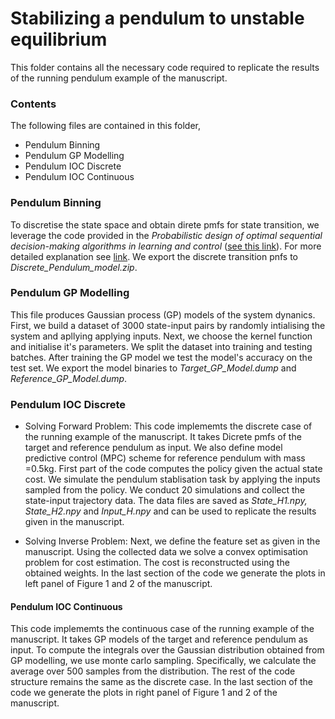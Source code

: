 # Stabilizing a pendulum to unstable equilibrium
This folder contains all the necessary code required to replicate the results of the running pendulum example of the manuscript.

### Contents 
The following files are contained in this folder,
- Pendulum Binning
- Pendulum GP Modelling
- Pendulum IOC Discrete
- Pendulum IOC Continuous

### Pendulum Binning

To discretise the state space and obtain direte pmfs for state transition, we leverage the code provided in the _Probabilistic design of optimal sequential decision-making algorithms in learning and control_ ([see this link](https://arxiv.org/abs/2201.05212)). For more detailed explanation see [link](https://github.com/GIOVRUSSO/Control-Group-Code/tree/master/Decision-making). We export the discrete transition pnfs to *Discrete_Pendulum_model.zip*.

### Pendulum GP Modelling 
This file produces Gaussian process (GP) models of the system dynanics. First, we build a dataset of 3000 state-input pairs by randomly intialising the system and apllying applying inputs. Next, we choose the kernel function and initialise it's parameters. We split the dataset into training and testing batches. After training the GP model we test the model's accuracy on the test set. We export the model binaries to *Target_GP_Model.dump* and *Reference_GP_Model.dump*.

### Pendulum IOC Discrete
- Solving Forward Problem:
This code implememts the discrete case of the running example of the manuscript. It takes Dicrete pmfs of the target and reference pendulum as input. We also define model predictive control (MPC) scheme for reference pendulum with mass =0.5kg. First part of the code computes the policy given the actual state cost. We simulate the pendulum stablisation task by applying the inputs sampled from the policy. We conduct 20 simulations and collect the state-input trajectory data. The data files are saved as *State_H1.npy, State_H2.npy* and *Input_H.npy* and can be used to replicate the results given in the manuscript. 

- Solving Inverse Problem:
Next, we define the feature set as given in the manuscript. Using the collected data we solve a convex optimisation problem for cost estimation. The cost is reconstructed using the obtained weights.
In the last section of the code we generate the plots in left panel of Figure 1 and 2 of the manuscript.


#### Pendulum IOC Continuous 

This code implememts the continuous case of the running example of the manuscript. It takes GP models of the target and reference pendulum as input. To compute the integrals over the Gaussian distribution obtained from GP modelling, we use monte carlo sampling. Specifically, we calculate the average over 500 samples from the distribution. The rest of the code structure remains the same as the discrete case. In the last section of the code we generate the plots in right panel of Figure 1 and 2 of the manuscript.
